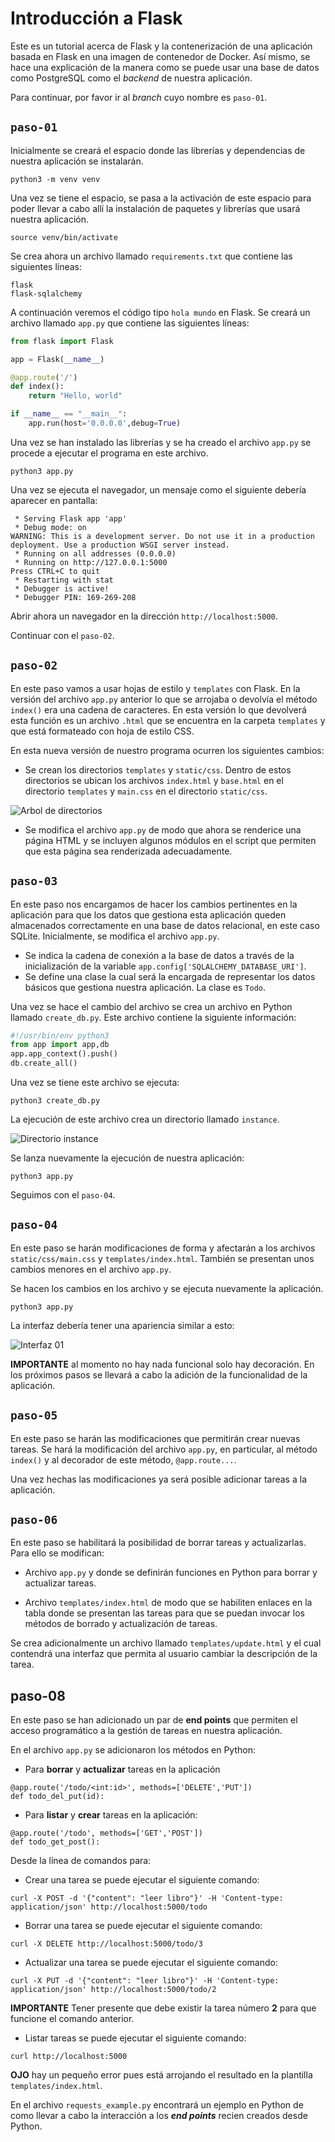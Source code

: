 # Introducción a Flask 

Este es un tutorial acerca de Flask y la contenerización de una aplicación basada en Flask en una imagen de contenedor de Docker. 
Así mismo, se hace una explicación de la manera como se puede usar una base de datos como PostgreSQL como el _backend_ de nuestra aplicación.

Para continuar, por favor ir al _branch_ cuyo nombre es `paso-01`.

## `paso-01`

Inicialmente se creará el espacio donde las librerías y dependencias de nuestra aplicación se instalarán.

```
python3 -m venv venv
```

Una vez se tiene el espacio, se pasa a la activación de este espacio para poder llevar a cabo allí la instalación de paquetes y librerías que usará nuestra aplicación.

```
source venv/bin/activate
```

Se crea ahora un archivo llamado `requirements.txt` que contiene las siguientes líneas:

```
flask
flask-sqlalchemy
```

A continuación veremos el código tipo `hola mundo` en Flask.
Se creará un archivo llamado `app.py` que contiene las siguientes líneas:

```python
from flask import Flask

app = Flask(__name__)

@app.route('/')
def index():
	return "Hello, world"

if __name__ == "__main__":
	app.run(host='0.0.0.0',debug=True)
```

Una vez se han instalado las librerías y se ha creado el archivo `app.py` se procede a ejecutar el programa en este archivo.

```
python3 app.py
```

Una vez se ejecuta el navegador, un mensaje como el siguiente debería aparecer en pantalla:

```
 * Serving Flask app 'app'                                                                                                                                                   
 * Debug mode: on                                                                                                                                                            
WARNING: This is a development server. Do not use it in a production deployment. Use a production WSGI server instead.                                                       
 * Running on all addresses (0.0.0.0)                                                                                                                                        
 * Running on http://127.0.0.1:5000                                                                                                                                          
Press CTRL+C to quit                                                                                                                                                         
 * Restarting with stat                                                                                                                                                      
 * Debugger is active!
 * Debugger PIN: 169-269-208
```

Abrir ahora un navegador en la dirección `http://localhost:5000`.

Continuar con el `paso-02`.

## `paso-02`

En este paso vamos a usar hojas de estilo y `templates` con Flask. 
En la versión del archivo `app.py` anterior lo que se arrojaba o devolvía el método `index()` era una cadena de caracteres. 
En esta versión lo que devolverá esta función es un archivo `.html` que se encuentra en la carpeta `templates` y que está formateado con hoja de estilo CSS.

En esta nueva versión de nuestro programa ocurren los siguientes cambios:

* Se crean los directorios `templates` y `static/css`. Dentro de estos directorios se ubican los archivos `index.html` y `base.html` en el directorio `templates` y `main.css` en el directorio `static/css`.

![Arbol de directorios](images/tree.png)

* Se modifica el archivo `app.py` de modo que ahora se renderice una página HTML y se incluyen algunos módulos en el script que permiten que esta página sea renderizada adecuadamente.

## `paso-03` 

En este paso nos encargamos de hacer los cambios pertinentes en la aplicación para que los datos que gestiona esta aplicación queden almacenados correctamente en una base de datos relacional, en este caso SQLite. 
Inicialmente, se modifica el archivo `app.py`.

* Se indica la cadena de conexión a la base de datos a través de la inicialización de la variable `app.config['SQLALCHEMY_DATABASE_URI']`.
* Se define una clase la cual será la encargada de representar los datos básicos que gestiona nuestra aplicación. La clase es `Todo`.

Una vez se hace el cambio del archivo se crea un archivo en Python llamado `create_db.py`. 
Este archivo contiene la siguiente información:

```python
#!/usr/bin/env python3
from app import app,db
app.app_context().push()
db.create_all()
```

Una vez se tiene este archivo se ejecuta:

```
python3 create_db.py
```

La ejecución de este archivo crea un directorio llamado `instance`.

![Directorio instance](images/instance.png)

Se lanza nuevamente la ejecución de nuestra aplicación:

```
python3 app.py
```

Seguimos con el `paso-04`.

## `paso-04`

En este paso se harán modificaciones de forma y afectarán a los archivos `static/css/main.css` y `templates/index.html`.
También se presentan unos cambios menores en el archivo `app.py`.

Se hacen los cambios en los archivo y se ejecuta nuevamente la aplicación. 

```
python3 app.py
```

La interfaz debería tener una apariencia similar a esto:

![Interfaz 01](images/interface-01.png)

**IMPORTANTE** al momento no hay nada funcional solo hay decoración. 
En los próximos pasos se llevará a cabo la adición de la funcionalidad de la aplicación.

## `paso-05` 

En este paso se harán las modificaciones que permitirán crear nuevas tareas.
Se hará la modificación del archivo `app.py`, en particular, al método `index()` y al decorador de este método, `@app.route...`.

Una vez hechas las modificaciones ya será posible adicionar tareas a la aplicación.

## `paso-06`

En este paso se habilitará la posibilidad de borrar tareas y actualizarlas. 
Para ello se modifican:

* Archivo `app.py` y donde se definirán funciones en Python para borrar y actualizar tareas. 

* Archivo `templates/index.html` de modo que se habiliten enlaces en la tabla donde se presentan las tareas para que se puedan invocar los métodos de borrado y actualización de tareas.

Se crea adicionalmente un archivo llamado `templates/update.html` y el cual contendrá una interfaz que permita al usuario cambiar la descripción de la tarea.

## paso-08

En este paso se han adicionado un par de __end points__ que permiten el acceso programático a la gestión de tareas en nuestra aplicación.

En el archivo `app.py` se adicionaron los métodos en Python:

* Para __borrar__ y __actualizar__ tareas en la aplicación

```
@app.route('/todo/<int:id>', methods=['DELETE','PUT'])
def todo_del_put(id): 
```

* Para __listar__ y __crear__ tareas en la aplicación:

```
@app.route('/todo', methods=['GET','POST'])
def todo_get_post(): 
```

Desde la línea de comandos para:

* Crear una tarea se puede ejecutar el siguiente comando:

```
curl -X POST -d '{"content": "leer libro"}' -H 'Content-type: application/json' http://localhost:5000/todo
```

* Borrar una tarea se puede ejecutar el siguiente comando:

```
curl -X DELETE http://localhost:5000/todo/3
```
 
* Actualizar una tarea se puede ejecutar el siguiente comando:

```
curl -X PUT -d '{"content": "leer libro"}' -H 'Content-type: application/json' http://localhost:5000/todo/2
```

__IMPORTANTE__ Tener presente que debe existir la tarea número __2__ para que funcione el comando anterior.

* Listar tareas se puede ejecutar el siguiente comando:

```
curl http://localhost:5000
```

__OJO__ hay un pequeño error pues está arrojando el resultado en la plantilla `templates/index.html`.

En el archivo `requests_example.py` encontrará un ejemplo en Python de como 
llevar a cabo la interacción a los __*end points*__ recien creados desde Python.
